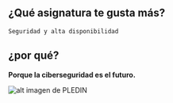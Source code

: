 ## ¿Qué asignatura te gusta más? 

`Seguridad y alta disponibilidad`

## ¿por qué?

**Porque la ciberseguridad es el futuro.**

![alt imagen de PLEDIN](https://fp.josedomingo.org/assets/images/bio-photo2.jpg)
